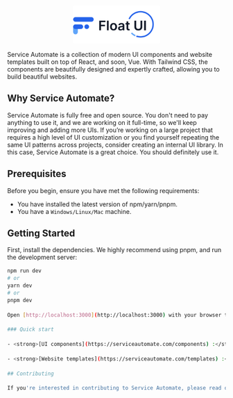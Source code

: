 <p align="center">
  <a href="https://serviceautomate.com/" rel="noopener" target="_blank"><img width="200" src="public/logo.svg" alt="Service Automate logo"></a>
</p>

Service Automate is a collection of modern UI components and website templates built on top of React, and soon, Vue. With Tailwind CSS, the components are beautifully designed and expertly crafted, allowing you to build beautiful websites.

## Why Service Automate?

Service Automate is fully free and open source. You don't need to pay anything to use it, and we are working on it full-time, so we'll keep improving and adding more UIs. If you’re working on a large project that requires a high level of UI customization or you find yourself repeating the same UI patterns across projects, consider creating an internal UI library. In this case, Service Automate is a great choice. You should definitely use it.

## Prerequisites

Before you begin, ensure you have met the following requirements:

* You have installed the latest version of npm/yarn/pnpm.
* You have a `Windows/Linux/Mac` machine.

## Getting Started

First, install the dependencies. We highly recommend using pnpm, and run the development server:

```bash
npm run dev
# or
yarn dev
# or
pnpm dev

Open [http://localhost:3000](http://localhost:3000) with your browser to see the result.

### Quick start

- <strong>[UI components](https://serviceautomate.com/components) :</strong> UI components for React and Vue (soon) with Tailwind, every example support both directions LTR and RTL.

- <strong>[Website templates](https://serviceautomate.com/templates) :</strong> A collection of professional and beautifully designed website templates, built on top of React, Next.js and Nuxt (soon) with Tailwind CSS.

## Contributing

If you're interested in contributing to Service Automate, please read our [contributing guide](https://github.com/MarsX-dev/serviceautomate/blob/main/CONTRIBUTING.md) to learn about our development process before submitting a pull request.
